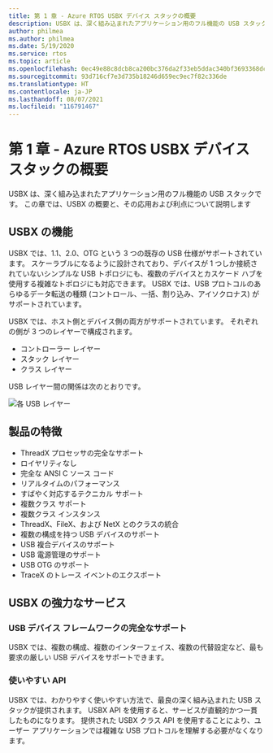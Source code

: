 ```yaml
---
title: 第 1 章 - Azure RTOS USBX デバイス スタックの概要
description: USBX は、深く組み込まれたアプリケーション用のフル機能の USB スタックです。 この章では、USBX の概要と、その利点および応用について説明します。
author: philmea
ms.author: philmea
ms.date: 5/19/2020
ms.service: rtos
ms.topic: article
ms.openlocfilehash: 0ec49e88c8dcb8ca200bc376da2f33eb5ddac340bf3693368dc3508f68220765
ms.sourcegitcommit: 93d716cf7e3d735b18246d659ec9ec7f82c336de
ms.translationtype: HT
ms.contentlocale: ja-JP
ms.lasthandoff: 08/07/2021
ms.locfileid: "116791467"
---
```

# <a name="chapter-1---introduction-to-azure-rtos-usbx-device-stack"></a>第 1 章 - Azure RTOS USBX デバイス スタックの概要

USBX は、深く組み込まれたアプリケーション用のフル機能の USB スタックです。 この章では、USBX の概要と、その応用および利点について説明します 

## <a name="usbx-features"></a>USBX の機能

USBX では、1.1、2.0、OTG という 3 つの既存の USB 仕様がサポートされています。 スケーラブルになるように設計されており、デバイスが 1 つしか接続されていないシンプルな USB トポロジにも、複数のデバイスとカスケード ハブを使用する複雑なトポロジにも対応できます。 USBX では、USB プロトコルのあらゆるデータ転送の種類 (コントロール、一括、割り込み、アイソクロナス) がサポートされています。

USBX では、ホスト側とデバイス側の両方がサポートされています。 それぞれの側が 3 つのレイヤーで構成されます。

- コントローラー レイヤー
- スタック レイヤー
- クラス レイヤー

USB レイヤー間の関係は次のとおりです。

![各 USB レイヤー](media/usbx-device-stack/usb-layers.png)

## <a name="product-highlights"></a>製品の特徴

- ThreadX プロセッサの完全なサポート
- ロイヤリティなし
- 完全な ANSI C ソース コード
- リアルタイムのパフォーマンス
- すばやく対応するテクニカル サポート
- 複数クラス サポート
- 複数クラス インスタンス
- ThreadX、FileX、および NetX とのクラスの統合
- 複数の構成を持つ USB デバイスのサポート
- USB 複合デバイスのサポート
- USB 電源管理のサポート
- USB OTG のサポート
- TraceX のトレース イベントのエクスポート

## <a name="powerful-services-of-usbx"></a>USBX の強力なサービス

### <a name="complete-usb-device-framework-support"></a>USB デバイス フレームワークの完全なサポート

USBX では、複数の構成、複数のインターフェイス、複数の代替設定など、最も要求の厳しい USB デバイスをサポートできます。

### <a name="easy-to-use-apis"></a>使いやすい API

USBX では、わかりやすく使いやすい方法で、最良の深く組み込まれた USB スタックが提供されます。 USBX API を使用すると、サービスが直観的かつ一貫したものになります。 提供された USBX クラス API を使用することにより、ユーザー アプリケーションでは複雑な USB プロトコルを理解する必要がなくなります。
